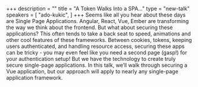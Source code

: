 +++
description = ""
title = "A Token Walks Into a SPA..."
type = "new-talk"
speakers = [
        "ado-kukic",
]
+++
Seems like all you hear about these days are Single Page Applications. Angular, React, Vue, Ember are transforming the way we think about the frontend. But what about securing these applications? This often tends to take a back seat to speed, animations and other cool features of these frameworks. Between cookies, tokens, keeping users authenticated, and handling resource access, securing these apps can be tricky - you may even feel like you need a second page (gasp!) for your authentication setup! But we have the technology to create truly secure single-page applications. In this talk, we’ll walk through securing a Vue application, but our approach will apply to nearly any single-page application framework.
